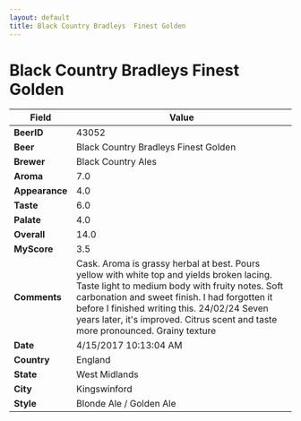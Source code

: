 ```yaml
---
layout: default
title: Black Country Bradleys  Finest Golden
---
```


# Black Country Bradleys  Finest Golden

| Field         | Value     |
|---------------|-----------|
| **BeerID** | 43052 |
| **Beer** | Black Country Bradleys  Finest Golden |
| **Brewer** | Black Country Ales |
| **Aroma** | 7.0 |
| **Appearance** | 4.0 |
| **Taste** | 6.0 |
| **Palate** | 4.0 |
| **Overall** | 14.0 |
| **MyScore** | 3.5 |
| **Comments** | Cask. Aroma is grassy herbal at best. Pours yellow with white top and yields broken lacing. Taste light to medium body with fruity notes. Soft carbonation and sweet finish. I had forgotten it before I finished writing this. 24/02/24 Seven years later, it's improved. Citrus scent and taste more pronounced. Grainy texture  |
| **Date** | 4/15/2017 10:13:04 AM |
| **Country** | England |
| **State** | West Midlands |
| **City** | Kingswinford |
| **Style** | Blonde Ale / Golden Ale |
